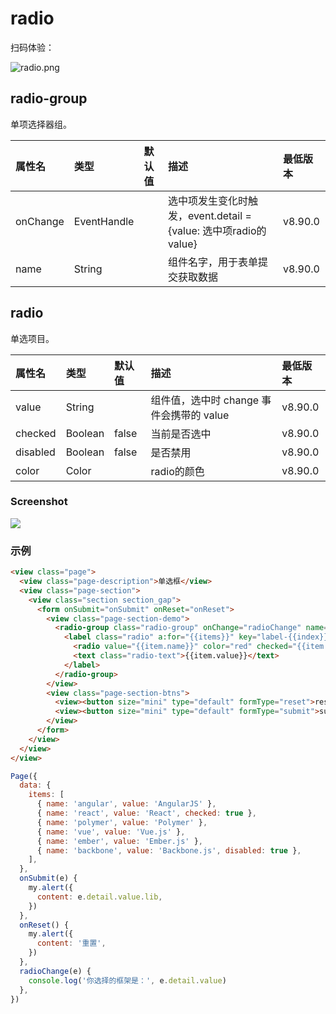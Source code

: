 # radio

扫码体验：

![radio.png](https://cache.amap.com/ecology/tool/miniapp/1563519120908.png)

## radio-group
单项选择器组。

| 属性名 | 类型 | 默认值 | 描述 | 最低版本 |
| :--- | :--- | :--- | :--- | :--- |
| onChange | EventHandle |  | 选中项发生变化时触发，event.detail = {value: 选中项radio的value} | v8.90.0 |
| name | String |  | 组件名字，用于表单提交获取数据 | v8.90.0 |

## radio
单选项目。

| 属性名 | 类型 | 默认值 | 描述 | 最低版本 |
| :--- | :--- | :--- | :--- | :--- |
| value | String |  | 组件值，选中时 change 事件会携带的 value | v8.90.0 |
| checked | Boolean | false | 当前是否选中 | v8.90.0 |
| disabled | Boolean | false | 是否禁用 | v8.90.0 |
| color | Color |  | radio的颜色 | v8.90.0 |

### Screenshot

![](https://zos.alipayobjects.com/rmsportal/YdMovutkafGtVRhZMsRm.png#align=left&display=inline&height=324&originHeight=643&originWidth=750&status=done&width=378)

### 示例

```html
<view class="page">
  <view class="page-description">单选框</view>
  <view class="page-section">
    <view class="section section_gap">
      <form onSubmit="onSubmit" onReset="onReset">
        <view class="page-section-demo">
          <radio-group class="radio-group" onChange="radioChange" name="lib">
            <label class="radio" a:for="{{items}}" key="label-{{index}}">
              <radio value="{{item.name}}" color="red" checked="{{item.checked}}" disabled="{{item.disabled}}" />
              <text class="radio-text">{{item.value}}</text>
            </label>
          </radio-group>
        </view>
        <view class="page-section-btns">
          <view><button size="mini" type="default" formType="reset">reset</button></view>
          <view><button size="mini" type="default" formType="submit">submit</button></view>
        </view>
      </form>
    </view>
  </view>
</view>
```

```javascript
Page({
  data: {
    items: [
      { name: 'angular', value: 'AngularJS' },
      { name: 'react', value: 'React', checked: true },
      { name: 'polymer', value: 'Polymer' },
      { name: 'vue', value: 'Vue.js' },
      { name: 'ember', value: 'Ember.js' },
      { name: 'backbone', value: 'Backbone.js', disabled: true },
    ],
  },
  onSubmit(e) {
    my.alert({
      content: e.detail.value.lib,
    })
  },
  onReset() {
    my.alert({
      content: '重置',
    })
  },
  radioChange(e) {
    console.log('你选择的框架是：', e.detail.value)
  },
})
```
